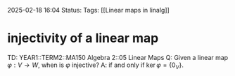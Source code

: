 2025-02-18 16:04
Status: 
Tags: [[Linear maps in linalg]]
# injectivity of a linear map

TD: YEAR1::TERM2::MA150 Algebra 2::05 Linear Maps 
Q: Given a linear map $\varphi: V \rightarrow W$, when is $\varphi$ injective?
A: if and only if $\ker \varphi = \{0_V\}$.
<!--ID: 1739894713253-->
